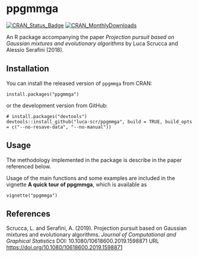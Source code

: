 # ppgmmga

[![CRAN\_Status\_Badge](http://www.r-pkg.org/badges/version/ppgmmga)](https://cran.r-project.org/package=ppgmmga)
[![CRAN\_MonthlyDownloads](http://cranlogs.r-pkg.org/badges/ppgmmga)](https://cran.r-project.org/package=ppgmmga)


An R package accompanying the paper *Projection pursuit based on Gaussian mixtures and evolutionary algorithms* by Luca Scrucca and Alessio Serafini (2018).

## Installation

You can install the released version of `ppgmmga` from CRAN:

```{r}
install.packages("ppgmmga")
```

or the development version from GitHub:

```{r}
# install.packages("devtools")
devtools::install_github("luca-scr/ppgmmga", build = TRUE, build_opts = c("--no-resave-data", "--no-manual"))
```

## Usage

The methodology implemented in the package is describe in the paper referenced below.

Usage of the main functions and some examples are included in the vignette **A quick tour of ppgmmga**, which is available as

```{r}
vignette("ppgmmga")
```


## References

Scrucca, L. and Serafini, A. (2019). Projection pursuit based on Gaussian mixtures and evolutionary algorithms. *Journal of Computational and Graphical Statistics* 
DOI: 10.1080/10618600.2019.1598871 
URL https://doi.org/10.1080/10618600.2019.1598871
